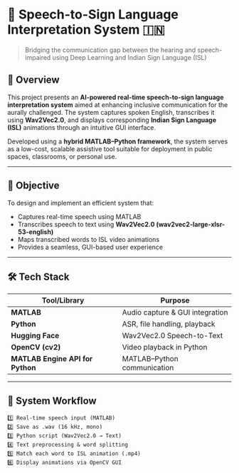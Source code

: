 # 🧠 Speech-to-Sign Language Interpretation System 🇮🇳

> Bridging the communication gap between the hearing and speech-impaired using Deep Learning and Indian Sign Language (ISL)

## 📌 Overview

This project presents an **AI-powered real-time speech-to-sign language interpretation system** aimed at enhancing inclusive communication for the aurally challenged. The system captures spoken English, transcribes it using **Wav2Vec2.0**, and displays corresponding **Indian Sign Language (ISL)** animations through an intuitive GUI interface.

Developed using a **hybrid MATLAB–Python framework**, the system serves as a low-cost, scalable assistive tool suitable for deployment in public spaces, classrooms, or personal use.

---

## 🎯 Objective

To design and implement an efficient system that:
- Captures real-time speech using MATLAB
- Transcribes speech to text using **Wav2Vec2.0 (wav2vec2-large-xlsr-53-english)**
- Maps transcribed words to ISL video animations
- Provides a seamless, GUI-based user experience

---

## 🛠️ Tech Stack

| Tool/Library     | Purpose                         |
|------------------|---------------------------------|
| **MATLAB**       | Audio capture & GUI integration |
| **Python**       | ASR, file handling, playback    |
| **Hugging Face** | Wav2Vec2.0 Speech-to-Text       |
| **OpenCV (cv2)** | Video playback in Python        |
| **MATLAB Engine API for Python** | MATLAB–Python communication |

---

## 🔁 System Workflow

```text
1️⃣ Real-time speech input (MATLAB)
2️⃣ Save as .wav (16 kHz, mono)
3️⃣ Python script (Wav2Vec2.0 → Text)
4️⃣ Text preprocessing & word splitting
5️⃣ Match each word to ISL animation (.mp4)
6️⃣ Display animations via OpenCV GUI

